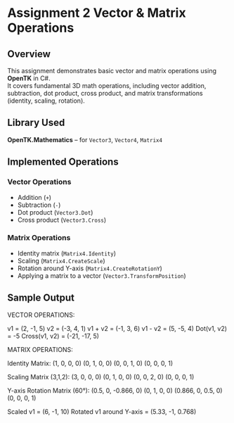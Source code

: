 # Assignment 2 Vector & Matrix Operations

## Overview
This assignment demonstrates basic vector and matrix operations using **OpenTK** in C#.  
It covers fundamental 3D math operations, including vector addition, subtraction, dot product, cross product, and matrix transformations (identity, scaling, rotation).

## Library Used
**OpenTK.Mathematics** – for `Vector3`, `Vector4`, `Matrix4`

## Implemented Operations

### Vector Operations
- Addition (`+`)  
- Subtraction (`-`)  
- Dot product (`Vector3.Dot`)  
- Cross product (`Vector3.Cross`)  

### Matrix Operations
- Identity matrix (`Matrix4.Identity`)  
- Scaling (`Matrix4.CreateScale`)  
- Rotation around Y-axis (`Matrix4.CreateRotationY`)  
- Applying a matrix to a vector (`Vector3.TransformPosition`)

## Sample Output

VECTOR OPERATIONS:

v1 = (2, -1, 5)
v2 = (-3, 4, 1)
v1 + v2 = (-1, 3, 6)
v1 - v2 = (5, -5, 4)
Dot(v1, v2) = -5
Cross(v1, v2) = (-21, -17, 5)

MATRIX OPERATIONS:

Identity Matrix:
(1, 0, 0, 0)
(0, 1, 0, 0)
(0, 0, 1, 0)
(0, 0, 0, 1)

Scaling Matrix (3,1,2):
(3, 0, 0, 0)
(0, 1, 0, 0)
(0, 0, 2, 0)
(0, 0, 0, 1)

Y-axis Rotation Matrix (60°):
(0.5, 0, -0.866, 0)
(0, 1, 0, 0)
(0.866, 0, 0.5, 0)
(0, 0, 0, 1)

Scaled v1 = (6, -1, 10)
Rotated v1 around Y-axis = (5.33, -1, 0.768)
